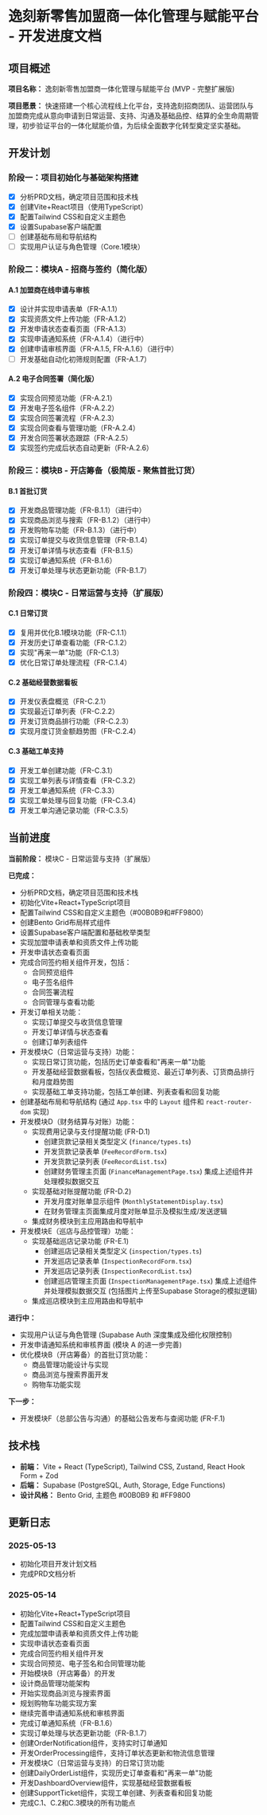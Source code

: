 # 逸刻新零售加盟商一体化管理与赋能平台 - 开发进度文档

## 项目概述

**项目名称：** 逸刻新零售加盟商一体化管理与赋能平台 (MVP - 完整扩展版)

**项目愿景：** 快速搭建一个核心流程线上化平台，支持逸刻招商团队、运营团队与加盟商完成从意向申请到日常运营、支持、沟通及基础品控、结算的全生命周期管理，初步验证平台的一体化赋能价值，为后续全面数字化转型奠定坚实基础。

## 开发计划

### 阶段一：项目初始化与基础架构搭建

- [x] 分析PRD文档，确定项目范围和技术栈
- [x] 创建Vite+React项目（使用TypeScript）
- [x] 配置Tailwind CSS和自定义主题色
- [x] 设置Supabase客户端配置
- [ ] 创建基础布局和导航结构
- [ ] 实现用户认证与角色管理（Core.1模块）

### 阶段二：模块A - 招商与签约（简化版）

#### A.1 加盟商在线申请与审核
- [x] 设计并实现申请表单（FR-A.1.1）
- [x] 实现资质文件上传功能（FR-A.1.2）
- [x] 开发申请状态查看页面（FR-A.1.3）
- [x] 实现申请通知系统（FR-A.1.4）（进行中）
- [x] 创建申请审核界面（FR-A.1.5, FR-A.1.6）（进行中）
- [ ] 开发基础自动化初筛规则配置（FR-A.1.7）

#### A.2 电子合同签署（简化版）
- [x] 实现合同预览功能（FR-A.2.1）
- [x] 开发电子签名组件（FR-A.2.2）
- [x] 实现合同签署流程（FR-A.2.3）
- [x] 实现合同查看与管理功能（FR-A.2.4）
- [x] 开发合同签署状态跟踪（FR-A.2.5）
- [x] 实现签约完成后状态自动更新（FR-A.2.6）

### 阶段三：模块B - 开店筹备（极简版 - 聚焦首批订货）

#### B.1 首批订货
- [x] 开发商品管理功能（FR-B.1.1）（进行中）
- [x] 实现商品浏览与搜索（FR-B.1.2）（进行中）
- [x] 开发购物车功能（FR-B.1.3）（进行中）
- [x] 实现订单提交与收货信息管理（FR-B.1.4）
- [x] 开发订单详情与状态查看（FR-B.1.5）
- [x] 实现订单通知系统（FR-B.1.6）
- [x] 开发订单处理与状态更新功能（FR-B.1.7）

### 阶段四：模块C - 日常运营与支持（扩展版）

#### C.1 日常订货
- [x] 复用并优化B.1模块功能（FR-C.1.1）
- [x] 开发历史订单查看功能（FR-C.1.2）
- [x] 实现"再来一单"功能（FR-C.1.3）
- [x] 优化日常订单处理流程（FR-C.1.4）

#### C.2 基础经营数据看板
- [x] 开发仪表盘概览（FR-C.2.1）
- [x] 实现最近订单列表（FR-C.2.2）
- [x] 开发订货商品排行功能（FR-C.2.3）
- [x] 实现月度订货金额趋势图（FR-C.2.4）

#### C.3 基础工单支持
- [x] 开发工单创建功能（FR-C.3.1）
- [x] 实现工单列表与详情查看（FR-C.3.2）
- [x] 开发工单通知系统（FR-C.3.3）
- [x] 实现工单处理与回复功能（FR-C.3.4）
- [x] 开发工单沟通记录功能（FR-C.3.5）

## 当前进度

**当前阶段：** 模块C - 日常运营与支持（扩展版）

**已完成：**
- 分析PRD文档，确定项目范围和技术栈
- 初始化Vite+React+TypeScript项目
- 配置Tailwind CSS和自定义主题色（#00B0B9和#FF9800）
- 创建Bento Grid布局样式组件
- 设置Supabase客户端配置和基础枚举类型
- 实现加盟申请表单和资质文件上传功能
- 开发申请状态查看页面
- 完成合同签约相关组件开发，包括：
  - 合同预览组件
  - 电子签名组件
  - 合同签署流程
  - 合同管理与查看功能
- 开发订单相关功能：
  - 实现订单提交与收货信息管理
  - 开发订单详情与状态查看
  - 创建订单列表组件
- 开发模块C（日常运营与支持）功能：
  - 实现日常订货功能，包括历史订单查看和"再来一单"功能
  - 开发基础经营数据看板，包括仪表盘概览、最近订单列表、订货商品排行和月度趋势图
  - 实现基础工单支持功能，包括工单创建、列表查看和回复功能
- 创建基础布局和导航结构 (通过 `App.tsx` 中的 `Layout` 组件和 `react-router-dom` 实现)
- 开发模块D（财务结算与对账）功能：
  - 实现费用记录与支付提醒功能 (FR-D.1)
    - 创建货款记录相关类型定义 (`finance/types.ts`)
    - 开发货款记录表单 (`FeeRecordForm.tsx`)
    - 开发货款记录列表 (`FeeRecordList.tsx`)
    - 创建财务管理主页面 (`FinanceManagementPage.tsx`) 集成上述组件并处理模拟数据交互
  - 实现基础对账提醒功能 (FR-D.2)
    - 开发月度对账单显示组件 (`MonthlyStatementDisplay.tsx`)
    - 在财务管理主页面集成月度对账单显示及模拟生成/发送逻辑
  - 集成财务模块到主应用路由和导航中
- 开发模块E（巡店与品控管理）功能：
  - 实现基础巡店记录功能 (FR-E.1)
    - 创建巡店记录相关类型定义 (`inspection/types.ts`)
    - 开发巡店记录表单 (`InspectionRecordForm.tsx`)
    - 开发巡店记录列表 (`InspectionRecordList.tsx`)
    - 创建巡店管理主页面 (`InspectionManagementPage.tsx`) 集成上述组件并处理模拟数据交互 (包括图片上传至Supabase Storage的模拟逻辑)
  - 集成巡店模块到主应用路由和导航中

**进行中：**
- 实现用户认证与角色管理 (Supabase Auth 深度集成及细化权限控制)
- 开发申请通知系统和审核界面 (模块 A 的进一步完善)
- 优化模块B（开店筹备）的首批订货功能：
  - 商品管理功能设计与实现
  - 商品浏览与搜索界面开发
  - 购物车功能实现

**下一步：**
- 开发模块F（总部公告与沟通）的基础公告发布与查阅功能 (FR-F.1)

## 技术栈

- **前端：** Vite + React (TypeScript), Tailwind CSS, Zustand, React Hook Form + Zod
- **后端：** Supabase (PostgreSQL, Auth, Storage, Edge Functions)
- **设计风格：** Bento Grid, 主题色 #00B0B9 和 #FF9800

## 更新日志

### 2025-05-13
- 初始化项目开发计划文档
- 完成PRD文档分析

### 2025-05-14
- 初始化Vite+React+TypeScript项目
- 配置Tailwind CSS和自定义主题色
- 完成加盟申请表单和资质文件上传功能
- 实现申请状态查看页面
- 完成合同签约相关组件开发
- 实现合同预览、电子签名和合同管理功能
- 开始模块B（开店筹备）的开发
- 设计商品管理功能架构
- 开始实现商品浏览与搜索界面
- 规划购物车功能实现方案
- 继续完善申请通知系统和审核界面
- 完成订单通知系统（FR-B.1.6）
- 实现订单处理与状态更新功能（FR-B.1.7）
- 创建OrderNotification组件，支持实时订单通知
- 开发OrderProcessing组件，支持订单状态更新和物流信息管理
- 开发模块C（日常运营与支持）的日常订货功能
- 创建DailyOrderList组件，实现历史订单查看和"再来一单"功能
- 开发DashboardOverview组件，实现基础经营数据看板
- 创建SupportTicket组件，实现工单创建、列表查看和回复功能
- 完成C.1、C.2和C.3模块的所有功能点